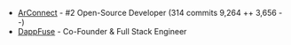 - <a href='https://www.arconnect.io/'>ArConnect</a> - #2 Open-Source Developer (314 commits 9,264 ++ 3,656 --)
- <a href='https://www.dappfuse.com'>DappFuse</a> - Co-Founder & Full Stack Engineer

